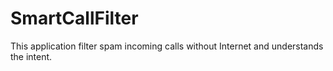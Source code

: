 # SmartCallFilter
This application filter spam incoming calls without Internet and understands the intent.
